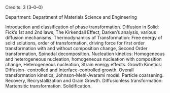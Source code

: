 Credits: 3 (3–0–0)

Department: Department of Materials Science and Engineering

Introduction and classification of phase transformation. Diffusion in Solid: Fick’s 1st and 2nd laws, The Kirkendall Effect, Darken’s analysis, various diffusion mechanisms. Thermodynamics of Transformation: Free energy of solid solutions, order of transformation, driving force for first order transformation with and without composition change, Second Order transformation, Spinodal decomposition. Nucleation kinetics: Homogeneous and heterogeneous nucleation, homogeneous nucleation with composition change, Heterogeneous nucleation, Strain energy effects. Growth Kinetics: Diffusion- controlled and Interface-controlled growth. Overall transformation kinetics, Johnson-Mehl-Avarami model. Particle coarsening. Recovery, Recrystallization and Grain Growth. Diffusionless transformation: Martensitic transformation. Solidification.
